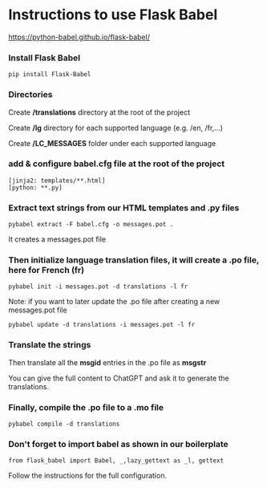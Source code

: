# Instructions to use Flask Babel 

https://python-babel.github.io/flask-babel/

### Install Flask Babel

```
pip install Flask-Babel
```

### Directories

Create **/translations** directory at the root of the project

Create **/lg** directory for each supported language (e.g. /en, /fr,…)

Create **/LC_MESSAGES** folder under each supported language

### add & configure babel.cfg file at the root of the project

```
[jinja2: templates/**.html]
[python: **.py]
```

### Extract text strings from our HTML templates and .py files

```
pybabel extract -F babel.cfg -o messages.pot .
```
It creates a messages.pot file

### Then initialize language translation files, it will create a .po file, here for French (fr)

```
pybabel init -i messages.pot -d translations -l fr
```

Note: if you want to later update the .po file after creating a new messages.pot file

```
pybabel update -d translations -i messages.pot -l fr

```

### Translate the strings

Then translate all the **msgid** entries in the .po file as **msgstr**

You can give the full content to ChatGPT and ask it to generate the translations. 

### Finally, compile the .po file to a .mo file 

```
pybabel compile -d translations
```

### Don't forget to import babel as shown in our boilerplate

```
from flask_babel import Babel, _,lazy_gettext as _l, gettext
```

Follow the instructions for the full configuration.
